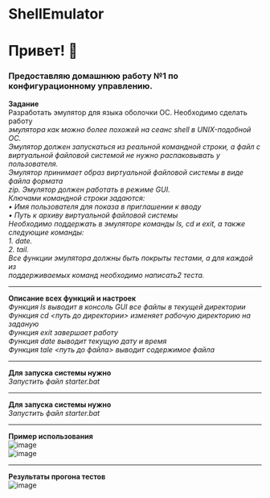 # ShellEmulator
# Привет! :wave:  
### Предоставляю домашнюю работу №1 по конфигурационному управлению. 
**Задание**  
Разработать эмулятор для языка оболочки ОС. Необходимо сделать работу  
*эмулятора как можно более похожей на сеанс shell в UNIX-подобной ОС.*  
*Эмулятор должен запускаться из реальной командной строки, а файл с*  
*виртуальной файловой системой не нужно распаковывать у пользователя.*  
*Эмулятор принимает образ виртуальной файловой системы в виде файла формата*  
*zip. Эмулятор должен работать в режиме GUI.*  
*Ключами командной строки задаются:*  
*• Имя пользователя для показа в приглашении к вводу*  
*• Путь к архиву виртуальной файловой системы*  
*Необходимо поддержать в эмуляторе команды ls, cd и exit, а также*  
*следующие команды:*  
*1. date.*  
*2. tail.*  
*Все функции эмулятора должны быть покрыты тестами, а для каждой из*  
*поддерживаемых команд необходимо написать2 теста.*  
____  
**Описание всех функций и настроек**  
*Функция ls выводит в консоль GUI все файлы в текущей директории*  
*Функция cd <путь до директории> изменяет рабочую директорию на заданую*  
*Функция exit завершает работу*  
*Функция date выводит текущую дату и время*  
*Функция tale <путь до файла> выводит содержимое файла*  
____  
**Для запуска системы нужно**  
*Запустить файл starter.bat*   
____  
**Для запуска системы нужно**  
*Запустить файл starter.bat*  
____  
**Пример использования**  
![image](https://github.com/user-attachments/assets/95f1ef80-6191-48d4-8b41-c0f3a264f772)  
![image](https://github.com/user-attachments/assets/b7efd068-7313-4b86-904b-55e32c8294b3)  
____  
**Результаты прогона тестов**  
![image](https://github.com/user-attachments/assets/013465ef-6600-4254-b496-23fb5271e7ce)  



